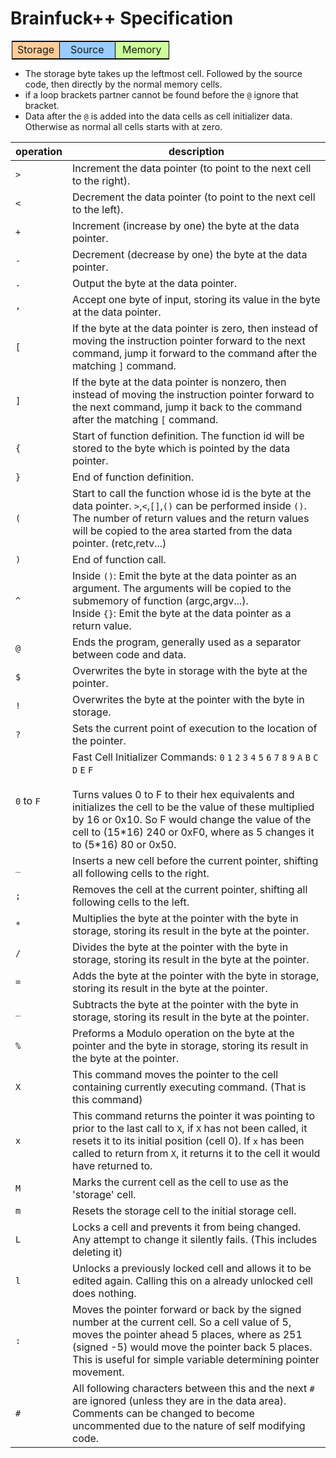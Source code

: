# Brainfuck++ Specification

<!--Why does width didn't work on github-->
<table style="border: 1px solid black; margin: 2px 2px 2px 2px; width: 50%" cellspacing="0" cellpadding="4">
<tbody><tr>
<td style="width: 10%; text-align: center; background: #FFCC99">Storage
</td>
<td style="border-left: 1px solid black; width: 50%; text-align: center; background: #99CCFF">Source
</td>
<td style="border-left: 1px solid black; width: 40%; text-align: center; background: #CCFF99">Memory
</td></tr></tbody></table>

* The storage byte takes up the leftmost cell. Followed by the source code, then directly by the normal memory cells.
* if a loop brackets partner cannot be found before the `@` ignore that bracket.
* Data after the `@` is added into the data cells as cell initializer data. Otherwise as normal all cells starts with at zero. 
 
| operation | description |
| --------- | ----------- |
|`>`|Increment the data pointer (to point to the next cell to the right).|
|`<`|Decrement the data pointer (to point to the next cell to the left).|
|`+`|Increment (increase by one) the byte at the data pointer.|
|`-`|Decrement (decrease by one) the byte at the data pointer.|
|`.`|Output the byte at the data pointer.|
|`,`|Accept one byte of input, storing its value in the byte at the data pointer.|                                
|`[`|If the byte at the data pointer is zero, then instead of moving the instruction pointer forward to the next command, jump it forward to the command after the matching `]` command.
|`]`|If the byte at the data pointer is nonzero, then instead of moving the instruction pointer forward to the next command, jump it back to the command after the matching `[` command.|
|`{`|Start of function definition. The function id will be stored to the byte which is pointed by the data pointer.|
|`}`|End of function definition.|
|`(`|Start to call the function whose id is the byte at the data pointer. `>`,`<`,`[]`,`()` can be performed inside `()`. The number of return values and the return values will be copied to the area started from the data pointer. (retc,retv...)|
|`)`|End of function call.|
|`^`|Inside `()`: Emit the byte at the data pointer as an argument. The arguments will be copied to the submemory of function (argc,argv...).<br> Inside `{}`: Emit the byte at the data pointer as a return value.|
|`@`|Ends the program, generally used as a separator between code and data.|
|`$`|Overwrites the byte in storage with the byte at the pointer.|
|`!`|Overwrites the byte at the pointer with the byte in storage.|
|`?`|Sets the current point of execution to the location of the pointer.|
|`0` to `F`|Fast Cell Initializer Commands: `0` `1` `2` `3` `4` `5` `6` `7` `8` `9` `A` `B` `C` `D` `E` `F` <br><br> Turns values 0 to F to their hex equivalents and initializes the cell to be the value of these multiplied by 16 or 0x10. So F would change the value of the cell to (15\*16) 240 or 0xF0, where as 5 changes it to (5\*16) 80 or 0x50.|
|`_`|Inserts a new cell before the current pointer, shifting all following cells to the right.|
|`;`|Removes the cell at the current pointer, shifting all following cells to the left.|
|`*`|Multiplies the byte at the pointer with the byte in storage, storing its result in the byte at the pointer.|
|`/`|Divides the byte at the pointer with the byte in storage, storing its result in the byte at the pointer.|
|`=`|Adds the byte at the pointer with the byte in storage, storing its result in the byte at the pointer.|
|`_`|Subtracts the byte at the pointer with the byte in storage, storing its result in the byte at the pointer.|
|`%`|Preforms a Modulo operation on the byte at the pointer and the byte in storage, storing its result in the byte at the pointer.
|`X`|This command moves the pointer to the cell containing currently executing command. (That is this command)|
|`x`|This command returns the pointer it was pointing to prior to the last call to `X`, if `X` has not been called, it resets it to its initial position (cell 0). If `x` has been called to return from `X`, it returns it to the cell it would have returned to.
|`M`|Marks the current cell as the cell to use as the 'storage' cell.|
|`m`|Resets the storage cell to the initial storage cell.|
|`L`|Locks a cell and prevents it from being changed. Any attempt to change it silently fails. (This includes deleting it)|
|`l`|Unlocks a previously locked cell and allows it to be edited again. Calling this on a already unlocked cell does nothing.|
|`:`|Moves the pointer forward or back by the signed number at the current cell. So a cell value of 5, moves the pointer ahead 5 places, where as 251 (signed -5) would move the pointer back 5 places. This is useful for simple variable determining pointer movement.|
|`#`|All following characters between this and the next `#` are ignored (unless they are in the data area). Comments can be changed to become uncommented due to the nature of self modifying code.|